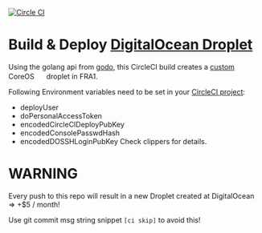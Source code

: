 [![Circle CI](https://circleci.com/gh/danackerson/digitalocean.svg?style=shield&circle-token=a3d6a700dbe1222d81c3ebd0ea23ad099fdf433a)](https://circleci.com/gh/danackerson/digitalocean)

# Build & Deploy [DigitalOcean Droplet](https://cloud.digitalocean.com/droplets)
Using the golang api from [godo](https://www.digitalocean.com/community/projects/godo), this CircleCI build creates a [custom](https://github.com/danackerson/digitalocean/blob/master/digitalocean_ignition.json) CoreOS <img src="https://coreos.com/assets/ico/favicon.png" width="16"> droplet in FRA1.

Following Environment variables need to be set in your [CircleCI project](https://circleci.com/gh/danackerson/digitalocean/edit#env-vars):
* deployUser
* doPersonalAccessToken
* encodedCircleCIDeployPubKey
* encodedConsolePasswdHash
* encodedDOSSHLoginPubKey
Check clippers for details.

# WARNING
Every push to this repo will result in a new Droplet created at DigitalOcean => +$5 / month!

Use git commit msg string snippet `[ci skip]` to avoid this!

